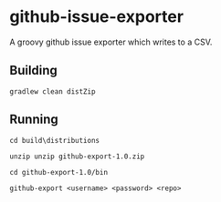 github-issue-exporter
=====================

A groovy github issue exporter which writes to a CSV.

Building
--------

`gradlew clean distZip` 


Running
--------
`cd build\distributions`

`unzip unzip github-export-1.0.zip`

`cd github-export-1.0/bin`

`github-export <username> <password> <repo>`

